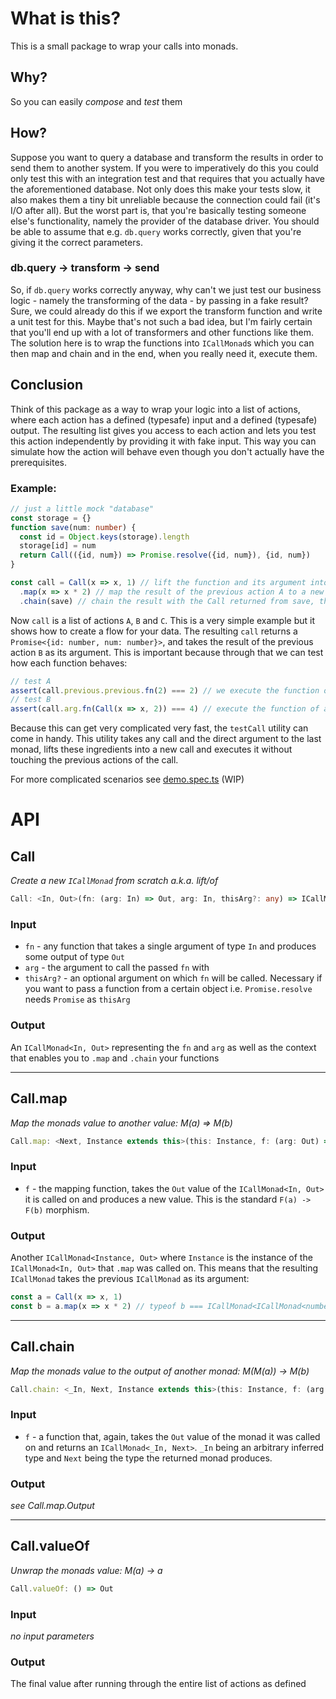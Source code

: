 # What is this?
This is a small package to wrap your calls into monads.

## Why?
So you can easily *compose* and *test* them

## How?
Suppose you want to query a database and transform the results in order to send them to another system. If you were to imperatively do this you could only test this with an integration test and that requires that you actually have the aforementioned database. Not only does this make your tests slow, it also makes them a tiny bit unreliable because the connection could fail (it's I/O after all). But the worst part is, that you're basically testing someone else's functionality, namely the provider of the database driver. You should be able to assume that e.g. `db.query` works correctly, given that you're giving it the correct parameters.

### db.query -> transform -> send
So, if `db.query` works correctly anyway, why can't we just test our business logic - namely the transforming of the data - by passing in a fake result? Sure, we could already do this if we export the transform function and write a unit test for this. Maybe that's not such a bad idea, but I'm fairly certain that you'll end up with a lot of transformers and other functions like them.  
The solution here is to wrap the functions into `ICallMonad`s which you can then map and chain and in the end, when you really need it, execute them.

## Conclusion
Think of this package as a way to wrap your logic into a list of actions, where each action has a defined (typesafe) input and a defined (typesafe) output. The resulting list gives you access to each action and lets you test this action independently by providing it with fake input. This way you can simulate how the action will behave even though you don't actually have the prerequisites.

### Example:
```typescript
// just a little mock "database"
const storage = {}
function save(num: number) {
  const id = Object.keys(storage).length
  storage[id] = num
  return Call(({id, num}) => Promise.resolve({id, num}), {id, num})
}

const call = Call(x => x, 1) // lift the function and its argument into the monad, this is the first "action" (let's call it A)
  .map(x => x * 2) // map the result of the previous action A to a new result, this represents action B
  .chain(save) // chain the result with the Call returned from save, this is action C
```
Now `call` is a list of actions `A`, `B` and `C`. This is a very simple example but it shows how to create a flow for your data. The resulting `call` returns a `Promise<{id: number, num: number}>`, and takes the result of the previous action `B` as its argument. This is important because through that we can test how each function behaves:
```typescript
// test A
assert(call.previous.previous.fn(2) === 2) // we execute the function of action A with an argument of 2. This should return the same number
// test B
assert(call.arg.fn(Call(x => x, 2)) === 4) // execute the function of action B. B already takes an `ICallMonad<number, number>` as an argument
```

Because this can get very complicated very fast, the `testCall` utility can come in handy. This utility takes any call and the direct argument to the last monad, lifts these ingredients into a new call and executes it without touching the previous actions of the call.

For more complicated scenarios see [demo.spec.ts](./test/demo.spec.ts) (WIP)

# API
## Call
_Create a new `ICallMonad` from scratch a.k.a. lift/of_
```typescript
Call: <In, Out>(fn: (arg: In) => Out, arg: In, thisArg?: any) => ICallMonad<In, Out>
```
### Input
* `fn` - any function that takes a single argument of type `In` and produces some output of type `Out`
* `arg` - the argument to call the passed `fn` with
* `thisArg?` - an optional argument on which `fn` will be called. Necessary if you want to pass a function from a certain object i.e. `Promise.resolve` needs `Promise` as `thisArg`

### Output
An `ICallMonad<In, Out>` representing the `fn` and `arg` as well as the context that enables you to `.map` and `.chain` your functions

---

## Call.map
_Map the monads value to another value: M(a) => M(b)_
```typescript
Call.map: <Next, Instance extends this>(this: Instance, f: (arg: Out) => Next) => ICallMonad<Instance, Next>
```
### Input
* `f` - the mapping function, takes the `Out` value of the `ICallMonad<In, Out>` it is called on and produces a new value. This is the standard `F(a) -> F(b)` morphism.
### Output
Another `ICallMonad<Instance, Out>` where `Instance` is the instance of the `ICallMonad<In, Out>` that `.map` was called on. This means that the resulting `ICallMonad` takes the previous `ICallMonad` as its argument: 
```typescript 
const a = Call(x => x, 1)
const b = a.map(x => x * 2) // typeof b === ICallMonad<ICallMonad<number, number>, number>
```

---

## Call.chain
_Map the monads value to the output of another monad: M(M(a)) -> M(b)_
```typescript
Call.chain: <_In, Next, Instance extends this>(this: Instance, f: (arg: Out) => ICallMonad<_In, Next>) => ICallMonad<Instance, Next>
```
### Input
* `f` - a function that, again, takes the `Out` value of the monad it was called on and returns an `ICallMonad<_In, Next>`. `_In` being an arbitrary inferred type and `Next` being the type the returned monad produces.
### Output
_see Call.map.Output_

---

## Call.valueOf
_Unwrap the monads value: M(a) -> a_
```typescript
Call.valueOf: () => Out
```
### Input
_no input parameters_
### Output
The final value after running through the entire list of actions as defined
